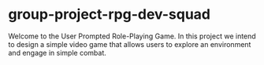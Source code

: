 # group-project-rpg-dev-squad
Welcome to the User Prompted Role-Playing Game.
In this project we intend to design a simple video game that allows users to explore an environment and engage in simple combat.
